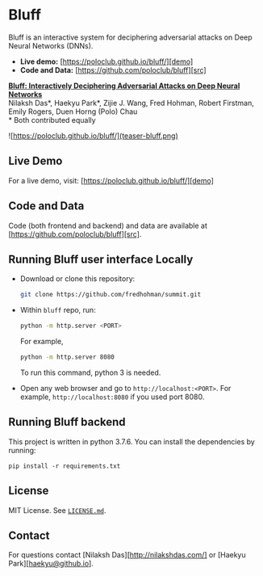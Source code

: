 # Bluff

Bluff is an interactive system for deciphering adversarial attacks on Deep Neural Networks (DNNs). 

- **Live demo:** [https://poloclub.github.io/bluff/][demo]
- **Code and Data:** [https://github.com/poloclub/bluff][src]

**[Bluff: Interactively Deciphering Adversarial Attacks on Deep Neural Networks][demo]** <br />
Nilaksh Das*, Haekyu Park*, Zijie J. Wang, Fred Hohman, Robert Firstman, Emily Rogers, Duen Horng (Polo) Chau <br />
\* Both contributed equally

![https://poloclub.github.io/bluff/](teaser-bluff.png)

## Live Demo
For a live demo, visit: [https://poloclub.github.io/bluff/][demo]

## Code and Data
Code (both frontend and backend) and data are available at [https://github.com/poloclub/bluff][src].

## Running Bluff user interface Locally
- Download or clone this repository:
  ```bash
  git clone https://github.com/fredhohman/summit.git
  ```

- Within `bluff` repo, run:
  ```bash
  python -m http.server <PORT>
  ```
  For example,
  ```bash
  python -m http.server 8080
  ```
  To run this command, python 3 is needed.
  
- Open any web browser and go to `http://localhost:<PORT>`. For example, `http://localhost:8080` if you used port 8080.

## Running Bluff backend
This project is written in python 3.7.6. You can install the dependencies by running:
```
pip install -r requirements.txt
```

## License
MIT License. See [`LICENSE.md`](LICENSE.md).


## Contact
For questions contact [Nilaksh Das][http://nilakshdas.com/] or [Haekyu Park][haekyu@github.io].


[demo]: https://poloclub.github.io/bluff/
[src]: https://github.com/poloclub/bluff
